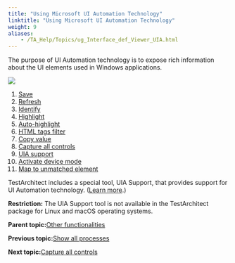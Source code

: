 ```yaml
--- 
title: "Using Microsoft UI Automation Technology"
linktitle: "Using Microsoft UI Automation Technology"
weight: 9
aliases: 
    - /TA_Help/Topics/ug_Interface_def_Viewer_UIA.html
---
```


The purpose of UI Automation technology is to expose rich information about the UI elements used in Windows applications.

![](/images//Images/ug_interface_definition15_UIA.png)

1.  [Save](/TA_Help/Topics/Interface_def_Viewer_save.html)
2.  [Refresh](/TA_Help/Topics/Interface_def_Viewer_refresh.html)
3.  [Identify](/TA_Help/Topics/Interface_def_Viewer_identify.html)
4.  [Highlight](/TA_Help/Topics/Interface_def_Viewer_highlight.html)
5.  [Auto-highlight](/TA_Help/Topics/Interface_def_Viewer_highlight.html)
6.  [HTML tags filter](/TA_Help/Topics/Interface_def_Viewer_HTML_tag_filter.html)
7.  [Copy value](/TA_Help/Topics/Interface_def_Viewer_Copy_value.html)
8.  [Capture all controls](/TA_Help/Topics/ug_Interface_def_Viewer_capture_all_controls.html)
9.  [UIA support](/TA_Help/Topics/ug_Interface_def_Viewer_UIA.html)
10. [Activate device mode](/TA_Automation/Topics/aut_app_testing_mobile_web_Chrome_identifying_controls.html)
11. [Map to unmatched element](/TA_Help/Topics/Interface_def_Viewer_maintaining_mapping_controls.html)

TestArchitect includes a special tool, UIA Support, that provides support for UI Automation technology. \([Learn more](/TA_Automation/Topics/aut_Using_UIA.html).\)

**Restriction:** The UIA Support tool is not available in the TestArchitect package for Linux and macOS operating systems.

**Parent topic:**[Other functionalities](/TA_Help/Topics/Interface_def_Viewer_other_functionalities.html)

**Previous topic:**[Show all processes](/TA_Help/Topics/Interface_def_Viewer_show_all_proccesses.html)

**Next topic:**[Capture all controls](/TA_Help/Topics/ug_Interface_def_Viewer_capture_all_controls.html)

